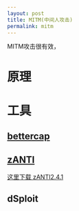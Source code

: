 ```yaml
---
layout: post
title: MITM(中间人攻击)
permalink: mitm
---
```


MITM攻击很有效，

# 原理

# 工具

## [bettercap](https://www.bettercap.org/)


## [zANTI](https://www.zimperium.com/zanti-mobile-penetration-testing)

[这里下载 zANTI2.4.1](/file/zANTI2.4.1.apk)



## dSploit
